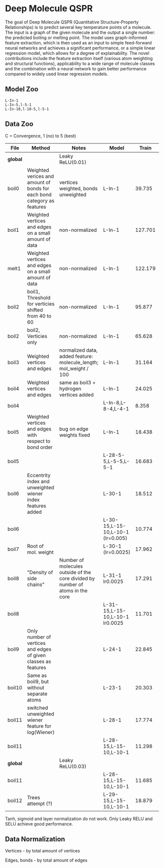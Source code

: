# Deep Molecule QSPR

The goal of Deep Molecule QSPR (Quantitative Structure-Property Relationships) is to predict several key temperature points of a molecule. The input is a graph of the given molecule and the output a single number: the predicted boiling or melting point. The model uses graph-informed feature extraction, which is then used as an input to simple feed-forward neural networks and achieves a significant performance, or a simple linear regression model, which allows for a degree of explainability. The novel contributions include the feature extraction itself (various atom weighting and structural functions), applicability to a wide range of molecule classes and the combination with a neural network to gain better performance compared to widely used linear regression models.


## Model Zoo

```
L-In-1
L-In-5,l-5-1
L-In-10,l-10-5,l-5-1
```

## Data Zoo

C = Convergence, 1 (no) to 5 (best)

| File | Method | Notes | Model | Train | Valid | C |
|-|-|-|-|-|-|-|
|**global** | | Leaky ReLU(0.01) | | | | |
|boil0 | Weighted verices and amount of bonds for each bond category as features |vertices weighted, bonds unweighted|L-In-1 | 39.735 | 41.939 | 5 | 
|boil1 | Weighted vertices and edges on a small amount of data |non-normalized| L-In-1 | 127.701 | 107.297 | 2 | 
|melt1 | Weighted vertices and edges on a small amount of data |non-normalized| L-In-1 | 122.179 | 138.810 | 2 |
|boil2 | boil1, Threshold for verticies shifted from 40 to 60 |non-normalized| L-In-1 | 95.877 | 91.354 | 2 |
|boil2 | boil2, Verticies only |non-normalized | L-In-1 | 65.628 | 61.316 | 5 |
|boil3 | Weighted vertices and edges | normalized data, added feature: molecule\_length; mol\_weight / 100 | L-In-1 | 31.164 | 27.502 | 5 |
|boil4 | Weighted vertices and edges | same as boil3 + hydrogen vertices added | L-In-1 | 24.025 | 23.512 | 5 |
|boil4 | | | L-In-8,L-8-4,L-4-1 | 8.358 | 17.468 | 4 |
|boil5 | Weighted vertices and edges with respect to bond order | bug on edge weights fixed | L-In-1 | 18.438 | 18.860 | 5 |
|boil5 | | | L-28-5-5,L-5-5,L-5-1 | 16.683 | 17.545 | 4 |
|boil6 | Eccentrity index and unweighted wiener index features added | | L-30-1 | 18.512 | 18.927 | 4 |
|boil6 | | | L-30-15,L-15-10,L-10-1 (lr=0.005)| 10.774 | 12.912 | 4 |
|boil7 | Root of mol. weight | | L-30-1 (lr=0.0025) |17.962 | 18.351  |4|
|boil8 | "Density of side chains" | Number of molecules outside of the core divided by number of atoms in the core | L-31-1 lr0.0025 | 17.291 | 17.445| 4 |
|boil8 | | | L-31-15,L-15-10,L-10-1 lr0.0025 | 11.701 | 12.469 | 3 |
|boil9 |Only number of vertices and edges of given classes as features | | L-24-1 | 22.845 | 19.169 | 5 |
|boil10 |Same as boil9, but without separate atoms | | L-23-1 | 20.303 | 19.666 | 5 |
|boil11 | switched unweighted wiener feature for log(Wiener)  | | L-28-1 | 17.774 | 16.958 | 5 |
|boil11 |  | | L-28-15,L-15-10,L-10-1 | 11.298 | 12.373 | 4 |
|**global** | | Leaky ReLU(0.03) | | | | |
|boil11 |  | | L-28-15,L-15-10,L-10-1 | 11.685 | 11.571 | 4 |
|boil12 | Trees attempt (?) | | L-29-15,L-15-10,L-10-1 | 18.879 | 25.689 | 3 |

Tanh, sigmoid and layer normalization do not work. Only Leaky RELU and SELU achieve good performance.

## Data Normalization

Vertices - by total amount of vertices

Edges, bonds - by total amount of edges
